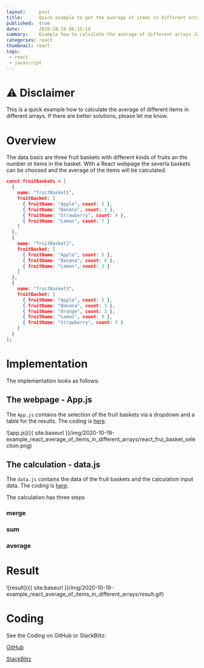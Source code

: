 ```yaml
---
layout:     post
title:      Quick example to get the average of items in different arrays
published:  true
date:       2020-10-19 08:15:18
summary:    Example how to calculate the average of different arrays Javascript (map, reduce, concat, ...)
categories: react
thumbnail: react
tags:
 - react
 - javascript
---
```


# ⚠ Disclaimer

This is a quick example how to calculate the average of different items in different arrays. If there are better solutions, please let me know.

# Overview

The data basis are three fruit baskets with different kinds of fruits an the number ot items in the basket. With a React webpage the severla baskets can be choosed and the average of the items will be calculated.

```json
const fruitBaskets = [
  {
    name: "fruitBasket1",
    fruitBasket: [
      { fruitName: "Apple", count: 5 },
      { fruitName: "Banana", count: 3 },
      { fruitName: "Strawberry", count: 9 },
      { fruitName: "Lemon", count: 7 }
    ]
  },
  {
    name: "fruitBasket2",
    fruitBasket: [
      { fruitName: "Apple", count: 5 },
      { fruitName: "Banana", count: 8 },
      { fruitName: "Lemon", count: 3 }
    ]
  },
  {
    name: "fruitBasket3",
    fruitBasket: [
      { fruitName: "Apple", count: 5 },
      { fruitName: "Banana", count: 3 },
      { fruitName: "Orange", count: 3 },
      { fruitName: "Lemon", count: 9 },
      { fruitName: "Strawberry", count: 5 }
    ]
  }
];
```

# Implementation

The implementation looks as follows:

## The webpage - App.js

The `App.js` contains the selection of the fruit baskets via a dropdown and a table for the results. The coding is [here](https://stackblitz.com/edit/example-react-average-of-items-in-different-arrays?file=src%2FApp.js).

![app.js]({{ site.baseurl }}/img/2020-10-19-example_react_average_of_items_in_different_arrays/react_frui_basket_selection.png)

## The calculation - data.js

The `data.js` contains the data of the fruit baskets and the calculation input data. The coding is [here](https://stackblitz.com/edit/example-react-average-of-items-in-different-arrays?file=src%2Fdata.js).

The calculation has three steps

### merge

### sum 

### average


# Result

![result]({{ site.baseurl }}/img/2020-10-19-example_react_average_of_items_in_different_arrays/result.gif)

# Coding

See the Coding on GitHub or StackBlitz:

[GitHub](https://github.com/JohannesKonings/example-react-average-of-items-in-different-arrays)

[StackBlitz](https://stackblitz.com/edit/example-react-average-of-items-in-different-arrays)








